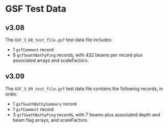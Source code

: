 # GSF Test Data

## v3.08

The `GSF_3_08_test_file.gsf` test data file includes:

* 1 `gsfComment` record
* 8 `gsfSwathBathyPing` records, with 432 beams per record plus associated arrays and scaleFactors.

## v3.09

The `GSF_3_09_test_file.gsf` test data file contains the following records, in order.

* 1 `gsfSwathBathySummary` record
* 1 `gsfComment` record
* 3 `gsfSwathBathyPing` records, with 7 beams plus associated depth and beam flag arrays, and scaleFactors.
